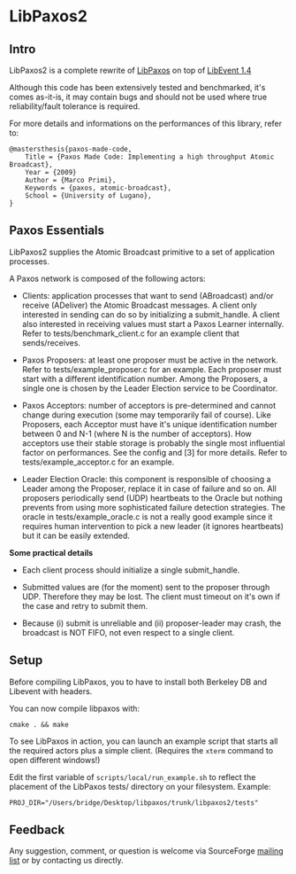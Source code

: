 LibPaxos2
============

Intro
---------

LibPaxos2 is a complete rewrite of [LibPaxos](http://libpaxos.sourceforge.net) on top of [LibEvent 1.4](http://monkey.org/~provos/libevent/)

Although this code has been extensively tested and benchmarked, it's comes as-it-is, it may contain bugs and should not be used where true reliability/fault tolerance is required.

For more details and informations on the performances of this library, refer to:

    @mastersthesis{paxos-made-code,
		Title = {Paxos Made Code: Implementing a high throughput Atomic Broadcast},
		Year = {2009}
		Author = {Marco Primi},
		Keywords = {paxos, atomic-broadcast},
		School = {University of Lugano},
	}


Paxos Essentials
-------------------

LibPaxos2 supplies the Atomic Broadcast primitive to a set of application processes.

A Paxos network is composed of the following actors:

 - Clients: application processes that want to send (ABroadcast) and/or receive (ADeliver) the Atomic Broadcast messages.
   A client only interested in sending can do so by initializing a submit_handle.
   A client also interested in receiving values must start a Paxos Learner internally.
   Refer to tests/benchmark_client.c for an example client that sends/receives.

 - Paxos Proposers: at least one proposer must be active in the network. Refer to tests/example_proposer.c for an example.
   Each proposer must start with a different identification number.
   Among the Proposers, a single one is chosen by the Leader Election service to be Coordinator.

 - Paxos Acceptors: number of acceptors is pre-determined and cannot change during execution (some may temporarily fail of course). 
   Like Proposers, each Acceptor must have it's unique identification number between 0 and N-1 (where N is the number of acceptors).
   How acceptors use their stable storage is probably the single most influential factor on performances. See the config and [3] for more details.
   Refer to tests/example_acceptor.c for an example.

 - Leader Election Oracle: this component is responsible of choosing a Leader among the Proposer, replace it in case of failure and so on.
   All proposers periodically send (UDP) heartbeats to the Oracle but nothing prevents from using more sophisticated failure detection strategies.
   The oracle in tests/example_oracle.c is not a really good example since it requires human intervention to pick a new leader (it ignores heartbeats) but it can be easily extended.


**Some practical details**

 - Each client process should initialize a single submit_handle.
 
 - Submitted values are (for the moment) sent to the proposer through UDP. Therefore they may be lost. The client must timeout on 
   it's own if the case and retry to submit them.
 
 - Because (i) submit is unreliable and (ii) proposer-leader may crash, the broadcast is NOT FIFO, not even respect to a single client.


Setup
---------

Before compiling LibPaxos, you to have to install both Berkeley DB and Libevent with headers.

You can now compile libpaxos with:
    
    cmake . && make

To see LibPaxos in action, you can launch an example script that starts all the required actors plus a simple client. (Requires the `xterm` command to open different windows!)

Edit the first variable of `scripts/local/run_example.sh` to reflect the placement of the LibPaxos tests/ directory on your filesystem. Example:

    PROJ_DIR="/Users/bridge/Desktop/libpaxos/trunk/libpaxos2/tests" 


Feedback
-------------

Any suggestion, comment, or question is welcome via SourceForge [mailing list](https://lists.sourceforge.net/lists/listinfo/libpaxos-general)
or by contacting us directly.


